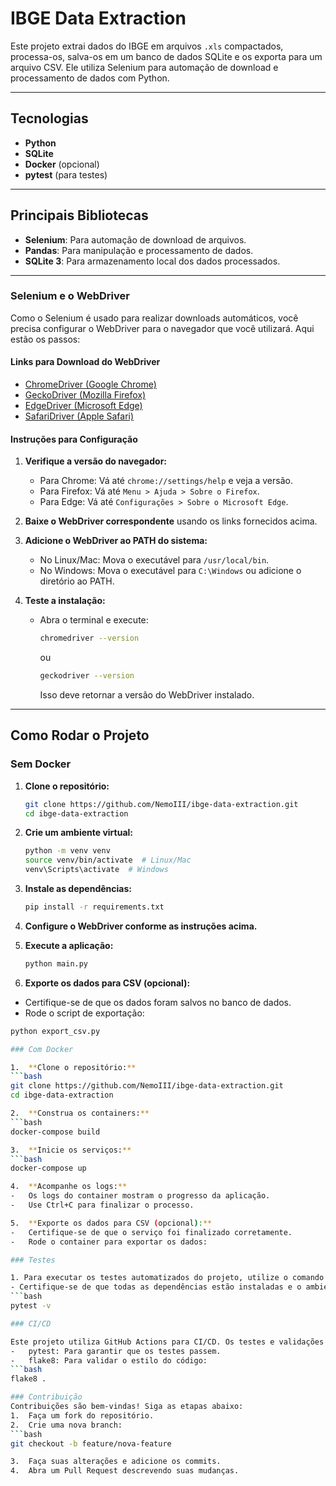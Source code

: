 # IBGE Data Extraction

Este projeto extrai dados do IBGE em arquivos `.xls` compactados, processa-os, salva-os em um banco de dados SQLite e os exporta para um arquivo CSV. Ele utiliza Selenium para automação de download e processamento de dados com Python.

---

## Tecnologias

- **Python**
- **SQLite**
- **Docker** (opcional)
- **pytest** (para testes)

---

## Principais Bibliotecas

- **Selenium**: Para automação de download de arquivos.
- **Pandas**: Para manipulação e processamento de dados.
- **SQLite 3**: Para armazenamento local dos dados processados.

---

### Selenium e o WebDriver

Como o Selenium é usado para realizar downloads automáticos, você precisa configurar o WebDriver para o navegador que você utilizará. Aqui estão os passos:

#### Links para Download do WebDriver
- [ChromeDriver (Google Chrome)](https://sites.google.com/chromium.org/driver/)
- [GeckoDriver (Mozilla Firefox)](https://github.com/mozilla/geckodriver/releases)
- [EdgeDriver (Microsoft Edge)](https://developer.microsoft.com/en-us/microsoft-edge/tools/webdriver/)
- [SafariDriver (Apple Safari)](https://developer.apple.com/documentation/webkit/testing_with_webdriver_in_safari)

#### Instruções para Configuração

1. **Verifique a versão do navegador:**
   - Para Chrome: Vá até `chrome://settings/help` e veja a versão.
   - Para Firefox: Vá até `Menu > Ajuda > Sobre o Firefox`.
   - Para Edge: Vá até `Configurações > Sobre o Microsoft Edge`.

2. **Baixe o WebDriver correspondente** usando os links fornecidos acima.

3. **Adicione o WebDriver ao PATH do sistema:**
   - No Linux/Mac: Mova o executável para `/usr/local/bin`.
   - No Windows: Mova o executável para `C:\Windows` ou adicione o diretório ao PATH.

4. **Teste a instalação:**
   - Abra o terminal e execute:
     ```bash
     chromedriver --version
     ```
     ou
     ```bash
     geckodriver --version
     ```
     Isso deve retornar a versão do WebDriver instalado.

---

## Como Rodar o Projeto

### Sem Docker

1. **Clone o repositório:**
   ```bash
   git clone https://github.com/NemoIII/ibge-data-extraction.git
   cd ibge-data-extraction

2. **Crie um ambiente virtual:**
   ```bash
   python -m venv venv
   source venv/bin/activate  # Linux/Mac
   venv\Scripts\activate  # Windows

3. **Instale as dependências:**
   ```bash
   pip install -r requirements.txt

4. **Configure o WebDriver conforme as instruções acima.**

5. **Execute a aplicação:**
   ```bash
   python main.py

6. **Exporte os dados para CSV (opcional):**
-	Certifique-se de que os dados foram salvos no banco de dados.
-	Rode o script de exportação:
   ```bash
   python export_csv.py

### Com Docker

1.	**Clone o repositório:**
   ```bash
   git clone https://github.com/NemoIII/ibge-data-extraction.git
   cd ibge-data-extraction

2.	**Construa os containers:**
   ```bash
   docker-compose build

3.	**Inicie os serviços:**
   ```bash
   docker-compose up

4.	**Acompanhe os logs:**
-	Os logs do container mostram o progresso da aplicação.
-	Use Ctrl+C para finalizar o processo.

5.	**Exporte os dados para CSV (opcional):**
-	Certifique-se de que o serviço foi finalizado corretamente.
-	Rode o container para exportar os dados:

### Testes

1. Para executar os testes automatizados do projeto, utilize o comando abaixo:
- Certifique-se de que todas as dependências estão instaladas e o ambiente virtual está ativado.
   ```bash
   pytest -v

### CI/CD

Este projeto utiliza GitHub Actions para CI/CD. Os testes e validações são executados automaticamente ao fazer commits ou abrir Pull Requests. Para garantir que seu código está conforme os padrões, utilize:
-	pytest: Para garantir que os testes passem.
-	flake8: Para validar o estilo do código:
   ```bash
   flake8 .

### Contribuição
Contribuições são bem-vindas! Siga as etapas abaixo:
1.	Faça um fork do repositório.
2.	Crie uma nova branch:
   ```bash
   git checkout -b feature/nova-feature

3.	Faça suas alterações e adicione os commits.
4.	Abra um Pull Request descrevendo suas mudanças.